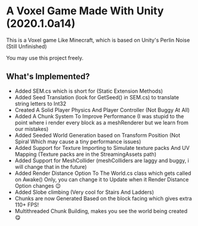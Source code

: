 A Voxel Game Made With Unity (2020.1.0a14)
========================================

This is a Voxel game Like Minecraft, which is based on Unity's Perlin Noise (Still Unfinished)

You may use this project freely.

What's Implemented?
------------------
- Added SEM.cs which is short for (Static Extension Methods)
- Added Seed Translation (look for GetSeed() in SEM.cs) to translate string letters to Int32
- Created A Solid Player Physics And Player Controller (Not Buggy At All)
- Added A Chunk System To Improve Performance (I was stupid to the point where i render every block as a meshRenderer but we learn from our mistakes)
- Added Seeded World Generation based on Transform Position (Not Spiral Which may cause a tiny performance issues)
- Added Support for Texture Importing to Simulate texture packs And UV Mapping
(Texture packs are in the StreamingAssets path)
- Added Support for MeshCollider (meshColliders are laggy and buggy, i will change that in the future)
- Added Render Distance Option To The World.cs class which gets called on Awake() Only, you can change it to Update when it Render Distance Option changes :wink:
- Added Slobe climbing (Very cool for Stairs And Ladders)
- Chunks are now Generated Based on the block facing which gives extra 110+ FPS!
- Multithreaded Chunk Building, makes you see the world being created :yum:
